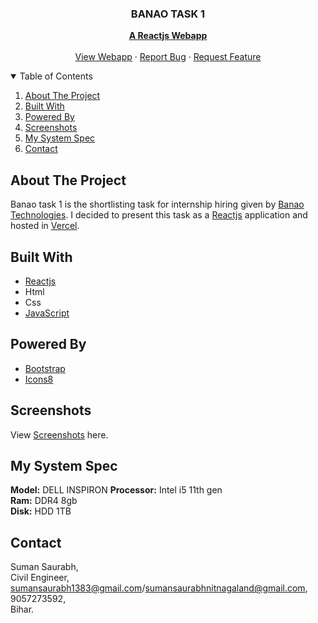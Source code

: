 <p align="center">
  <h3 align="center">BANAO TASK 1</h3>
  <p align="center">
    <a href="https://reactjs.org/"><strong>A Reactjs Webapp</strong></a>
    <br />
    <br />
    <a href="https://reactjs-frontend-clone.vercel.app/">View Webapp</a>
    ·
    <a href="https://github.com/Saurabh1383/REACTJS-FRONTEND-CLONE/issues">Report Bug</a>
    ·
    <a href="https://github.com/Saurabh1383/REACTJS-FRONTEND-CLONE/issues">Request Feature</a>
  </p>
</p>



<!-- TABLE OF CONTENTS -->
<details open="open">
  <summary>Table of Contents</summary>
  <ol>
    <li><a href="#about-the-project">About The Project</a></li>
    <li><a href="#built-with">Built With</a></li>
    <li><a href="#powered-by">Powered By</a></li>
    <li><a href="#screenshots">Screenshots</a></li>
    <li><a href="#my-system-spec">My System Spec</a></li>
    <li><a href="#contact">Contact</a></li>
  </ol>
</details>



<!-- ABOUT THE PROJECT -->
## About The Project

Banao task 1 is the shortlisting task for internship hiring given by [Banao Technologies](https://www.banao.tech/). I decided to present this task as a [Reactjs](https://reactjs.org/) application and hosted in [Vercel](https://vercel.com/).

## Built With

* [Reactjs](https://reactjs.org/)
* Html
* Css
* [JavaScript](https://www.javascript.com/)


## Powered By

* [Bootstrap](https://getbootstrap.com/)
* [Icons8](https://icons8.com/)


## Screenshots

View [Screenshots](https://github.com/Saurabh1383/REACTJS-FRONTEND-CLONE/blob/main/Screenshot/) here.

## My System Spec

**Model:** DELL INSPIRON
**Processor:** Intel i5 11th gen\
**Ram:** DDR4 8gb\
**Disk:** HDD 1TB


<!-- CONTACT -->
## Contact

Suman Saurabh,\
Civil Engineer,\
sumansaurabh1383@gmail.com/sumansaurabhnitnagaland@gmail.com,\
9057273592,\
Bihar.




